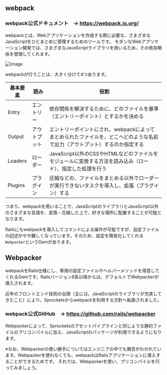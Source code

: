 ## webpack

### webpack公式ドキュメント　→ https://webpack.js.org/

webpackとは、Webアプリケーションを作成する際に必要な、さまざまなJavaScriptをひとまとめに管理するためのツールです。
モダンなWebアプリケーション開発では、さまざまなJavaScriptライブラリを用いるため、その依存関係を管理してくれます。

![image](https://github.com/koharayuki/til/assets/132040884/68ee6d7d-8d71-401c-a36d-37ce16f86cce)


webpackが行うことは、大きく分けて4つあります。

| 基本要素   | 読み        | 役割                                                                                           |
| --------- | ---------- | --------------------------------------------------------------------------------------------- |
| Entry     | エントリー    | 依存関係を解決するために、どのファイルを基準（エントリーポイント）とするかを決める                                   |　
| Output	  | アウトプット	 | エントリーポイントにされ、webpackによってまとめられたファイルを、どこへどのような名前で出力（アウトプット）するのか指定する     |　
| Loaders	  | ローダー		 | JavaScript以外のCSSやHTMLなどのファイルをモジュールに変換する方法を読み込み（ロード）、指定した処理を行う            |　
| Plugins		| プラグイン		 | 圧縮などの、ファイルをまとめる以外でローダーが実行できないタスクを導入し、拡張（プラグイン）する                       |　

つまり、webpackを用いることで、JavaScriptのライブラリとJavaScript以外のさまざまな言語を、変換・圧縮した上で、好きな場所に配置することが可能となります。

Railsにもwebpackを導入してコマンドによる操作が可能ですが、設定ファイルの記述がやや難しくなっています。そのため、設定を簡易化してくれる`Webpacker`というGemがあります。

## Webpacker

webpackをRails仕様にし、専用の設定ファイルやヘルパーメソッドを用意してくれるGemです。Railsバージョン6系以降からは、デフォルトでWebpackerが導入されます。

近年のフロントエンド技術の台頭（主には、JavaScriptのライブラリが充実してきたこと）により、Sprocketsからwebpackを利用する方針へ転換されました。

### webpack公式GitHub　→ https://github.com/rails/webpacker

Webpackerによって、Sprocketsのアセットパイプラインと同じような静的ファイルのプリコンパイルに加え、JavaScriptのパッケージが利用できるようになります。

※なお、Webpackerの使い勝手についてはエンジニアの中でも賛否がわかれています。Webpackerを使わなくても、webpackはRailsアプリケーションに導入することができるためです。
それでは、Webpackerを使い、プリコンパイルを行ってみましょう。















